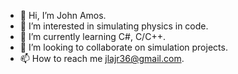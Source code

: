 - 👋 Hi, I’m John Amos.
- 👀 I’m interested in simulating physics in code.
- 🌱 I’m currently learning C#, C/C++.
- 💞️ I’m looking to collaborate on simulation projects.
- 📫 How to reach me jlajr36@gmail.com.
